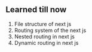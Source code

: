 ## Learned till now

1. File structure of next js
2. Routing system of the next js
3. Nested routing in next js
4. Dynamic routing in next js
